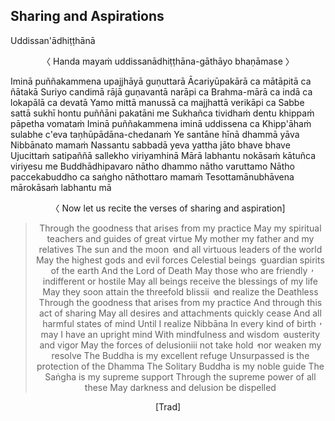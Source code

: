 ## Sharing and Aspirations<a id="uddissanadhitthana"></a>
Uddissan'ādhiṭṭhānā

<center>
〈 Handa mayaṁ uddissanādhiṭṭhāna-gāthāyo bhaṇāmase 〉
</center>

Iminā puññakammena upajjhāyā guṇuttarā
Ācariyūpakārā ca mātāpitā ca ñātakā
Suriyo candimā rājā guṇavantā narāpi ca
Brahma-mārā ca indā ca lokapālā ca devatā
Yamo mittā manussā ca majjhattā verikāpi ca
Sabbe sattā sukhī hontu puññāni pakatāni me
Sukhañca tividhaṁ dentu khippaṁ pāpetha vomataṁ
Iminā puññakammena iminā uddissena ca
Khipp'āhaṁ sulabhe c'eva taṇhūpādāna-chedanaṁ
Ye santāne hīnā dhammā yāva Nibbānato mamaṁ
Nassantu sabbadā yeva yattha jāto bhave bhave
Ujucittaṁ satipaññā sallekho viriyamhinā
Mārā labhantu nokāsaṁ kātuñca viriyesu me
Buddhādhipavaro nātho dhammo nātho varuttamo
Nātho paccekabuddho ca saṅgho nāthottaro mamaṁ
Tesottamānubhāvena mārokāsaṁ labhantu mā

<center>
〈 Now let us recite the verses of sharing and aspiration]

<div class="english">

> Through the goodness that arises from my practice
> May my spiritual teachers and guides of great virtue
> My mother my father and my relatives
> The sun and the moon  ̓  and all virtuous leaders of the world
> May the highest gods and evil forces
> Celestial beings  ̓  guardian spirits of the earth
> And the Lord of Death
> May those who are friendly  ̓  indifferent or hostile
> May all beings receive the blessings of my life
> May they soon attain the threefold blissii  ̓  and realize the Deathless
> Through the goodness that arises from my practice
> And through this act of sharing
> May all desires and attachments quickly cease
> And all harmful states of mind
> Until I realize Nibbāna
> In every kind of birth  ̓  may I have an upright mind
> With mindfulness and wisdom  ̓  austerity and vigor
> May the forces of delusioniii not take hold  ̓  nor weaken my resolve
> The Buddha is my excellent refuge
> Unsurpassed is the protection of the Dhamma
> The Solitary Buddha is my noble guide
> The Saṅgha is my supreme support
> Through the supreme power of all these
> May darkness and delusion be dispelled

</div>

[Trad]
